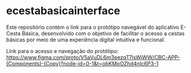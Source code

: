 # ecestabasicainterface
Este repositório contém o link para o protótipo navegável do aplicativo E-Cesta Básica, desenvolvido com o objetivo de facilitar o acesso a cestas básicas por meio de uma experiência digital intuitiva e funcional.

Link para o acesso e navegação do protótipo: https://www.figma.com/proto/V5aVuDL6m3eezqT7lsWiWW/CBC-APP-(Components)-(Copy)?node-id=0-1&t=obKMoOZhd4nlc6P3-1
